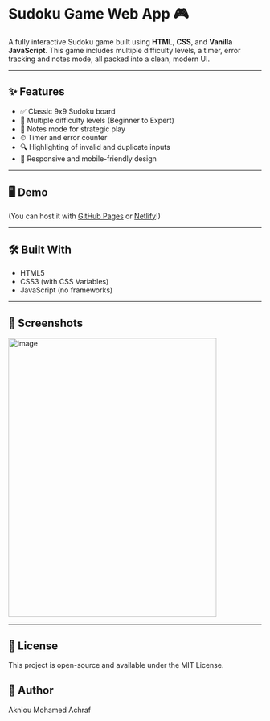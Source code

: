 # Sudoku Game Web App 🎮

A fully interactive Sudoku game built using **HTML**, **CSS**, and **Vanilla JavaScript**. This game includes multiple difficulty levels, a timer, error tracking and notes mode, all packed into a clean, modern UI.

---

## ✨ Features

- ✅ Classic 9x9 Sudoku board
- 🧠 Multiple difficulty levels (Beginner to Expert)
- 📝 Notes mode for strategic play
- ⏱ Timer and error counter
- 🔍 Highlighting of invalid and duplicate inputs
- 📱 Responsive and mobile-friendly design
---

## 🖥️ Demo
 
 (You can host it with [GitHub Pages](https://pages.github.com/) or [Netlify](https://www.netlify.com/)!)

---

## 🛠️ Built With
- HTML5
- CSS3 (with CSS Variables)
- JavaScript (no frameworks)

---

## 📸 Screenshots

<img width="414" height="554" alt="image" src="https://github.com/user-attachments/assets/c5512d30-e614-480b-89a5-d90de23572cd" />

---

## 📄 License
This project is open-source and available under the MIT License.

## 🙌 Author

Akniou Mohamed Achraf
